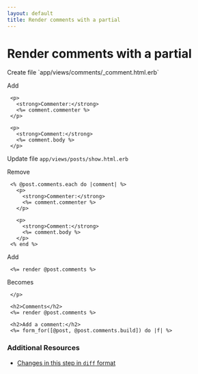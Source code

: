 ```yaml
---
layout: default
title: Render comments with a partial
---
```


<h1 id="main">Render comments with a partial</h1>
Create file `app/views/comments/_comment.html.erb`

Add
<pre><code> &lt;p&gt;
   &lt;strong&gt;Commenter:&lt;/strong&gt;
   &lt;%= comment.commenter %&gt;
 &lt;/p&gt;
&nbsp;
 &lt;p&gt;
   &lt;strong&gt;Comment:&lt;/strong&gt;
   &lt;%= comment.body %&gt;
 &lt;/p&gt;</code></pre>


Update file `app/views/posts/show.html.erb`

Remove
<pre><code> &lt;% @post.comments.each do |comment| %&gt;
   &lt;p&gt;
     &lt;strong&gt;Commenter:&lt;/strong&gt;
     &lt;%= comment.commenter %&gt;
   &lt;/p&gt;
&nbsp;
   &lt;p&gt;
     &lt;strong&gt;Comment:&lt;/strong&gt;
     &lt;%= comment.body %&gt;
   &lt;/p&gt;
 &lt;% end %&gt;</code></pre>


Add
<pre><code> &lt;%= render @post.comments %&gt;</code></pre>


Becomes
<pre><code> &lt;/p&gt;
&nbsp;
 &lt;h2&gt;Comments&lt;/h2&gt;
 &lt;%= render @post.comments %&gt;
&nbsp;
 &lt;h2&gt;Add a comment:&lt;/h2&gt;
 &lt;%= form_for([@post, @post.comments.build]) do |f| %&gt;
</code></pre>



### Additional Resources

* [Changes in this step in `diff` format](https://github.com/software-academy/rails_getting_started_bdd/commit/2f6a234efd9cbc104b9bba1ed5d4a90ac881f8ef)

